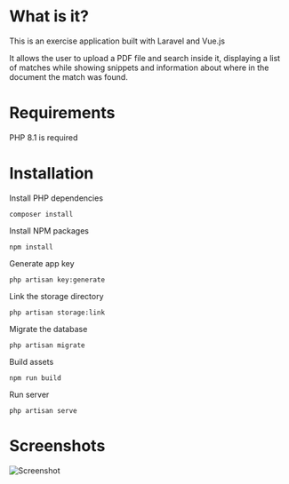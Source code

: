 # What is it?
This is an exercise application built with Laravel and Vue.js

It allows the user to upload a PDF file and search inside it, displaying a list of matches while showing snippets and information about where in the document the match was found.

# Requirements
PHP 8.1 is required

# Installation
Install PHP dependencies
```
composer install
```
Install NPM packages
```
npm install
```
Generate app key
```
php artisan key:generate 
```
Link the storage directory
```
php artisan storage:link
```
Migrate the database
```
php artisan migrate
```
Build assets
```
npm run build
```
Run server
```
php artisan serve
```

# Screenshots
![Screenshot](https://i.imgur.com/PJJ3KAi.png)
